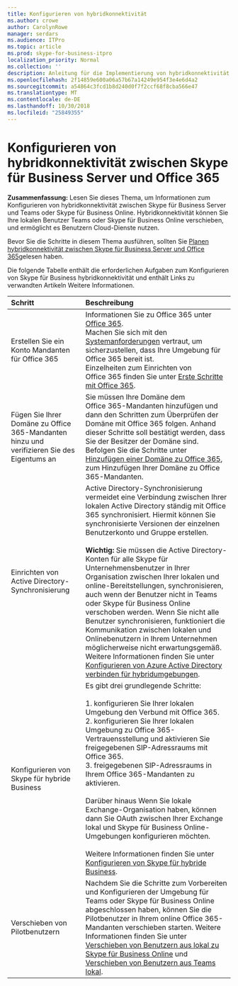 ```yaml
---
title: Konfigurieren von hybridkonnektivität
ms.author: crowe
author: CarolynRowe
manager: serdars
ms.audience: ITPro
ms.topic: article
ms.prod: skype-for-business-itpro
localization_priority: Normal
ms.collection: ''
description: Anleitung für die Implementierung von hybridkonnektivität zwischen Skype für Business Server und Skype für Business Online.
ms.openlocfilehash: 2f14859e600a06a57b67a14249e954f3e4e6d4a2
ms.sourcegitcommit: a54864c3fcd1b8d240d0f7f2ccf68f8cba566e47
ms.translationtype: MT
ms.contentlocale: de-DE
ms.lasthandoff: 10/30/2018
ms.locfileid: "25849355"
---
```

# <a name="configure-hybrid-connectivity-between-skype-for-business-server-and-office-365"></a>Konfigurieren von hybridkonnektivität zwischen Skype für Business Server und Office 365
 
**Zusammenfassung:** Lesen Sie dieses Thema, um Informationen zum Konfigurieren von hybridkonnektivität zwischen Skype für Business Server und Teams oder Skype für Business Online.  Hybridkonnektivität können Sie Ihre lokalen Benutzer Teams oder Skype für Business Online verschieben, und ermöglicht es Benutzern Cloud-Dienste nutzen.
  
Bevor Sie die Schritte in diesem Thema ausführen, sollten Sie [Planen hybridkonnektivität zwischen Skype für Business Server und Office 365](plan-hybrid-connectivity.md)gelesen haben.
  
Die folgende Tabelle enthält die erforderlichen Aufgaben zum Konfigurieren von Skype für Business hybridkonnektivität und enthält Links zu verwandten Artikeln Weitere Informationen.
  
|**Schritt**|**Beschreibung**|
|:-----|:-----|
|Erstellen Sie ein Konto Mandanten für Office 365   <br/> |Informationen Sie zu Office 365 unter [Office 365](https://go.microsoft.com/fwlink/p/?LinkId=254980).  <br/> Machen Sie sich mit den [Systemanforderungen](https://products.office.com/en-US/office-system-requirements) vertraut, um sicherzustellen, dass Ihre Umgebung für Office 365 bereit ist.  <br/> Einzelheiten zum Einrichten von Office 365 finden Sie unter [Erste Schritte mit Office 365](https://go.microsoft.com/fwlink/p/?LinkId=254982).  <br/> |
|Fügen Sie Ihrer Domäne zu Office 365-Mandanten hinzu und verifizieren Sie des Eigentums an  <br/> | Sie müssen Ihre Domäne dem Office 365-Mandanten hinzufügen und dann den Schritten zum Überprüfen der Domäne mit Office 365 folgen. Anhand dieser Schritte soll bestätigt werden, dass Sie der Besitzer der Domäne sind. <br/> Befolgen Sie die Schritte unter [Hinzufügen einer Domäne zu Office 365](https://support.office.com/en-us/article/add-a-domain-to-office-365-6383f56d-3d09-4dcb-9b41-b5f5a5efd611?ui=en-US&rs=en-US&ad=US), zum Hinzufügen Ihrer Domäne zu Office 365-Mandanten.  <br/> |
|Einrichten von Active Directory-Synchronisierung  <br/> |Active Directory-Synchronisierung vermeidet eine Verbindung zwischen Ihrer lokalen Active Directory ständig mit Office 365 synchronisiert. Hiermit können Sie synchronisierte Versionen der einzelnen Benutzerkonto und Gruppe erstellen.  <br/> <br> **Wichtig:** Sie müssen die Active Directory-Konten für alle Skype für Unternehmensbenutzer in Ihrer Organisation zwischen Ihrer lokalen und online-Bereitstellungen, synchronisieren, auch wenn der Benutzer nicht in Teams oder Skype für Business Online verschoben werden. Wenn Sie nicht alle Benutzer synchronisieren, funktioniert die Kommunikation zwischen lokalen und Onlinebenutzern in Ihrem Unternehmen möglicherweise nicht erwartungsgemäß. Weitere Informationen finden Sie unter [Konfigurieren von Azure Active Directory verbinden für hybridumgebungen](configure-azure-ad-connect.md).         |
| Konfigurieren von Skype für hybride Business | Es gibt drei grundlegende Schritte: <br><br> 1. konfigurieren Sie Ihrer lokalen Umgebung den Verbund mit Office 365. <br> 2. konfigurieren Sie Ihrer lokalen Umgebung zu Office 365-Vertrauensstellung und aktivieren Sie freigegebenen SIP-Adressraums mit Office 365.<br> 3. freigegebenen SIP-Adressraums in Ihrem Office 365-Mandanten zu aktivieren. <br><br> Darüber hinaus Wenn Sie lokale Exchange-Organisation haben, können dann Sie OAuth zwischen Ihrer Exchange lokal und Skype für Business Online-Umgebungen konfigurieren möchten. <br> <br>Weitere Informationen finden Sie unter [Konfigurieren von Skype für hybride Business](configure-federation-with-skype-for-business-online.md).
|Verschieben von Pilotbenutzern  <br/> |Nachdem Sie die Schritte zum Vorbereiten und Konfigurieren der Umgebung für Teams oder Skype für Business Online abgeschlossen haben, können Sie die Pilotbenutzer in Ihrem online Office 365-Mandanten verschieben starten. Weitere Informationen finden Sie unter [Verschieben von Benutzern aus lokal zu Skype für Business Online](move-users-from-on-premises-to-skype-for-business-online.md) und [Verschieben von Benutzern aus Teams lokal](move-users-from-on-premises-to-Teams.md).  <br/> | 

  
